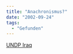 ```yaml
---
title: "Anachronismus?"
date: "2002-09-24"
tags:
  - "Gefunden"
---
```


[UNDP Iraq](http://www.iq.undp.org/ "United Nations Development Programme: Iraq [english]")
